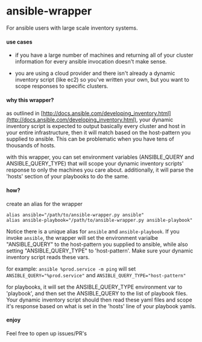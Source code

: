 ansible-wrapper
===============

For ansible users with large scale inventory systems.

#### use cases

* if you have a large number of machines and returning all of your cluster information for every ansible invocation doesn't make sense.

* you are using a cloud provider and there isn't already a dynamic inventory script (like ec2) so you've written your own, but you want to scope responses to specific clusters.

#### why this wrapper?

as outlined in [http://docs.ansible.com/developing_inventory.html](http://docs.ansible.com/developing_inventory.html), your dynamic inventory script is expected to output basically every cluster and host in your entire infrastructure, then it will match based on the host-pattern you supplied to ansible. This can be problematic when you have tens of thousands of hosts.

with this wrapper, you can set environment variables (ANSIBLE_QUERY and ANSIBLE_QUERY_TYPE) that will scope your dynamic inventory scripts' response to only the machines you care about. additionally, it will parse the 'hosts' section of your playbooks to do the same.

#### how?

create an alias for the wrapper

    alias ansible="/path/to/ansible-wrapper.py ansible"
    alias ansible-playbook="/path/to/ansible-wrapper.py ansible-playbook"

Notice there is a unique alias for `ansible` and `ansible-playbook`.
If you invoke `ansible`, the wrapper will set the environment varialbe "ANSIBLE_QUERY" to the host-pattern you supplied to ansible, while also setting "ANSIBLE_QUERY_TYPE" to 'host-pattern'. Make sure your dynamic inventory script reads these vars.

for example: `ansible %prod.service -m ping` will set `ANSIBLE_QUERY="%prod.service"` and `ANSIBLE_QUERY_TYPE="host-pattern"`

for playbooks, it will set the ANSIBLE_QUERY_TYPE environment var to 'playbook', and then set the ANSIBLE_QUERY to the list of playbook files. Your dynamic inventory script should then read these yaml files and scope it's response based on what is set in the 'hosts' line of your playbook yamls.

#### enjoy

Feel free to open up issues/PR's 

